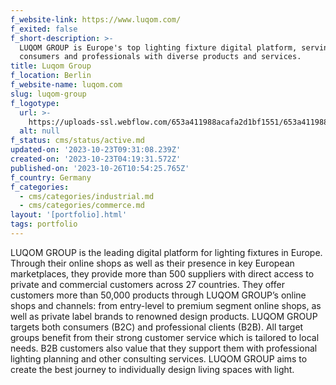 ```yaml
---
f_website-link: https://www.luqom.com/
f_exited: false
f_short-description: >-
  LUQOM GROUP is Europe's top lighting fixture digital platform, serving both
  consumers and professionals with diverse products and services.
title: Luqom Group
f_location: Berlin
f_website-name: luqom.com
slug: luqom-group
f_logotype:
  url: >-
    https://uploads-ssl.webflow.com/653a411988acafa2d1bf1551/653a411988acafa2d1bf162a_64f85c8192c244ded869dcc2_luqom.png
  alt: null
f_status: cms/status/active.md
updated-on: '2023-10-23T09:31:08.239Z'
created-on: '2023-10-23T04:19:31.572Z'
published-on: '2023-10-26T10:54:25.765Z'
f_country: Germany
f_categories:
  - cms/categories/industrial.md
  - cms/categories/commerce.md
layout: '[portfolio].html'
tags: portfolio
---
```


LUQOM GROUP is the leading digital platform for lighting fixtures in Europe. Through their online shops as well as their presence in key European marketplaces, they provide more than 500 suppliers with direct access to private and commercial customers across 27 countries. They offer customers more than 50,000 products through LUQOM GROUP’s online shops and channels: from entry-level to premium segment online shops, as well as private label brands to renowned design products. LUQOM GROUP targets both consumers (B2C) and professional clients (B2B). All target groups benefit from their strong customer service which is tailored to local needs. B2B customers also value that they support them with professional lighting planning and other consulting services. LUQOM GROUP aims to create the best journey to individually design living spaces with light.
